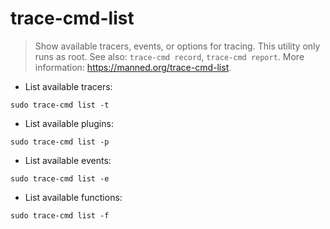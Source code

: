 # trace-cmd-list

> Show available tracers, events, or options for tracing.
> This utility only runs as root.
> See also: `trace-cmd record`, `trace-cmd report`.
> More information: <https://manned.org/trace-cmd-list>.

- List available tracers:

`sudo trace-cmd list -t`

- List available plugins:

`sudo trace-cmd list -p`

- List available events:

`sudo trace-cmd list -e`

- List available functions:

`sudo trace-cmd list -f`
